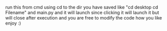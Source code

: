 run this from cmd using cd to the dir you have saved like "cd desktop cd Filename" and main.py and it will launch since clicking it will launch it but will close after execution and you are free to modify the code how you like enjoy :)
